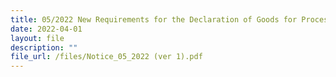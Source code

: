 ```yaml
---
title: 05/2022 New Requirements for the Declaration of Goods for Processing (GFP)
date: 2022-04-01
layout: file
description: ""
file_url: /files/Notice_05_2022 (ver 1).pdf
---
```




